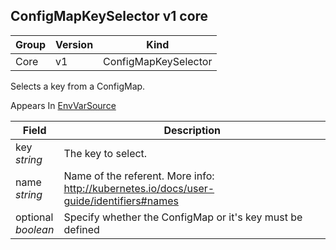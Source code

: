 ## ConfigMapKeySelector v1 core

Group        | Version     | Kind
------------ | ---------- | -----------
Core | v1 | ConfigMapKeySelector



Selects a key from a ConfigMap.

<aside class="notice">
Appears In  <a href="#envvarsource-v1">EnvVarSource</a> </aside>

Field        | Description
------------ | -----------
key <br /> *string*  | The key to select.
name <br /> *string*  | Name of the referent. More info: http://kubernetes.io/docs/user-guide/identifiers#names
optional <br /> *boolean*  | Specify whether the ConfigMap or it's key must be defined

